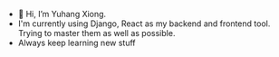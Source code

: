 - 👋 Hi, I’m Yuhang Xiong.
- I'm currently using Django, React as my backend and frontend tool. Trying to master them as well as possible.
- Always keep learning new stuff 
